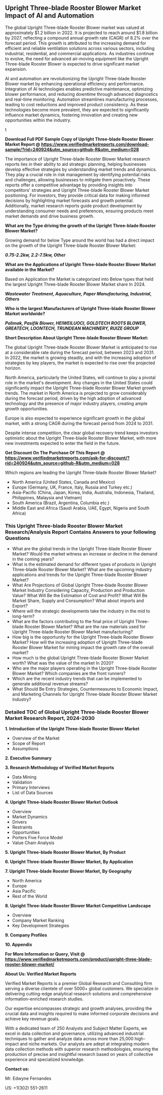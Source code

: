 <h2>Upright Three-blade Rooster Blower Market Impact of AI and Automation</h2><p>The global Upright Three-blade Rooster Blower market was valued at approximately $1.2 billion in 2022. It is projected to reach around $1.8 billion by 2027, reflecting a compound annual growth rate (CAGR) of 8.2% over the forecast period. This growth is attributed to the increasing demand for efficient and reliable ventilation solutions across various sectors, including industrial, residential, and commercial applications. As industries continue to evolve, the need for advanced air-moving equipment like the Upright Three-blade Rooster Blower is expected to drive significant market expansion.</p><p>AI and automation are revolutionizing the Upright Three-blade Rooster Blower market by enhancing operational efficiency and performance. Integration of AI technologies enables predictive maintenance, optimizing blower performance, and reducing downtime through advanced diagnostics and real-time monitoring. Automation streamlines manufacturing processes, leading to cost reductions and improved product consistency. As these technologies become more prevalent, they are expected to significantly influence market dynamics, fostering innovation and creating new opportunities within the industry.</p>t</p><p id="" class=""><strong>Download Full PDF Sample Copy of Upright Three-blade Rooster Blower Market Report @ <a href="https://www.verifiedmarketreports.com/download-sample/?rid=240924&utm_source=github-R&utm_medium=028" target="_blank">https://www.verifiedmarketreports.com/download-sample/?rid=240924&utm_source=github-R&utm_medium=028</a></strong></p><p>The importance of&nbsp;Upright Three-blade Rooster Blower Market research reports lies in their ability to aid strategic planning, helping businesses develop effective strategies by understanding market trends and dynamics. They play a crucial role in risk management by identifying potential risks and challenges, allowing businesses to mitigate them proactively. These reports offer a competitive advantage by providing insights into competitors' strategies and Upright Three-blade Rooster Blower Market positioning. For investors, they provide critical data for making informed decisions by highlighting market forecasts and growth potential. Additionally, market research reports guide product development by understanding consumer needs and preferences, ensuring products meet market demands and drive business growth.</p><p><strong>What are the&nbsp;Type driving the growth of the Upright Three-blade Rooster Blower Market?</strong></p><p id="" class="">Growing demand for below Type around the world has had a direct impact on the growth of the Upright Three-blade Rooster Blower Market:</p><em><strong>0.75-2.2kw, 2.2-7.5kw, Other</strong></em></p><strong>What are the&nbsp;Applications&nbsp;of Upright Three-blade Rooster Blower Market available in the Market?</strong></p><p id="" class="">Based on Application the Market is categorized into Below types that held the largest Upright Three-blade Rooster Blower Market share In 2024.</p><em><strong>Wastewater Treatment, Aquaculture, Paper Manufacturing, Industrial, Others</strong></em></p><strong>Who is the largest Manufacturers of Upright Three-blade Rooster Blower Market worldwide?</strong></p><p><em><strong>Polimak, Pasifik Blower, HEIWEILUOCI, GOLDTECH ROOTS BLOWER, GREATECH, LOONTECH, TRUNDEAN MACHINERY, RUIZE GROUP</strong></em></p><p id="" class=""><strong>Short Description About Upright Three-blade Rooster Blower Market:</strong></p><p>The global Upright Three-blade Rooster Blower Market is anticipated to rise at a considerable rate during the forecast period, between 2023 and 2031. In 2022, the market is growing steadily, and with the increasing adoption of strategies by key players, the market is expected to rise over the projected horizon.</p><p>North America, particularly the United States, will continue to play a pivotal role in the market's development. Any changes in the United States could significantly impact the Upright Three-blade Rooster Blower Market growth trends. The market in North America is projected to grow considerably during the forecast period, driven by the high adoption of advanced technology and the presence of major industry players, creating ample growth opportunities.</p><p>Europe is also expected to experience significant growth in the global market, with a strong CAGR during the forecast period from 2024 to 2031.</p><p>Despite intense competition, the clear global recovery trend keeps investors optimistic about the Upright Three-blade Rooster Blower Market, with more new investments expected to enter the field in the future.</p><p id="" class=""><strong>Get Discount On The Purchase Of This Report @ <a href="https://www.verifiedmarketreports.com/ask-for-discount/?rid=240924&utm_source=github-R&utm_medium=028" target="_blank">https://www.verifiedmarketreports.com/ask-for-discount/?rid=240924&utm_source=github-R&utm_medium=028</a></strong></p>Which regions are leading the Upright Three-blade Rooster Blower Market?</p><ul><li>North America (United States, Canada and Mexico)</li><li>Europe (Germany, UK, France, Italy, Russia and Turkey etc.)</li><li>Asia-Pacific (China, Japan, Korea, India, Australia, Indonesia, Thailand, Philippines, Malaysia and Vietnam)</li><li>South America (Brazil, Argentina, Columbia etc.)</li><li>Middle East and Africa (Saudi Arabia, UAE, Egypt, Nigeria and South Africa)</li></ul><h3 id="" class="">This Upright Three-blade Rooster Blower Market Research/Analysis Report Contains Answers to your following Questions</h3><ul><li>What are the global trends in the Upright Three-blade Rooster Blower Market? Would the market witness an increase or decline in the demand in the coming years?</li><li>What is the estimated demand for different types of products in Upright Three-blade Rooster Blower Market? What are the upcoming industry applications and trends for the Upright Three-blade Rooster Blower Market?</li><li>What Are Projections of Global Upright Three-blade Rooster Blower Market Industry Considering Capacity, Production and Production Value? What Will Be the Estimation of Cost and Profit? What Will Be Market Share, Supply and Consumption? What about imports and Export?</li><li>Where will the strategic developments take the industry in the mid to long-term?</li><li>What are the factors contributing to the final price of Upright Three-blade Rooster Blower Market? What are the raw materials used for Upright Three-blade Rooster Blower Market manufacturing?</li><li>How big is the opportunity for the Upright Three-blade Rooster Blower Market? How will the increasing adoption of Upright Three-blade Rooster Blower Market for mining impact the growth rate of the overall market?</li><li>How much is the global Upright Three-blade Rooster Blower Market worth? What was the value of the market In 2020?</li><li>Who are the major players operating in the Upright Three-blade Rooster Blower Market? Which companies are the front runners?</li><li>Which are the recent industry trends that can be implemented to generate additional revenue streams?</li><li>What Should Be Entry Strategies, Countermeasures to Economic Impact, and Marketing Channels for Upright Three-blade Rooster Blower Market Industry?</li></ul><h3 id="" class="">Detailed TOC of Global Upright Three-blade Rooster Blower Market Research Report, 2024-2030</h3><p id="" class=""><strong>1. Introduction of the Upright Three-blade Rooster Blower Market</strong></p><ul><li>Overview of the Market</li><li>Scope of Report</li><li>Assumptions</li></ul><p id="" class=""><strong>2. Executive Summary</strong></p><p id="" class=""><strong>3. Research Methodology of Verified Market Reports</strong></p><ul><li>Data Mining</li><li>Validation</li><li>Primary Interviews</li><li>List of Data Sources</li></ul><p id="" class=""><strong>4. Upright Three-blade Rooster Blower Market Outlook</strong></p><ul><li>Overview</li><li>Market Dynamics</li><li>Drivers</li><li>Restraints</li><li>Opportunities</li><li>Porters Five Force Model</li><li>Value Chain Analysis</li></ul><p id="" class=""><strong>5. Upright Three-blade Rooster Blower Market, By Product</strong></p><p id="" class=""><strong>6. Upright Three-blade Rooster Blower Market, By Application</strong></p><p id="" class=""><strong>7. Upright Three-blade Rooster Blower Market, By Geography</strong></p><ul><li>North America</li><li>Europe</li><li>Asia Pacific</li><li>Rest of the World</li></ul><p id="" class=""><strong>8. Upright Three-blade Rooster Blower Market Competitive Landscape</strong></p><ul><li>Overview</li><li>Company Market Ranking</li><li>Key Development Strategies</li></ul><p id="" class=""><strong>9. Company Profiles</strong></p><p id="" class=""><strong>10. Appendix</strong></p><p id="" class=""><strong>For More Information or Query, Visit @ <a href="https://www.verifiedmarketreports.com/product/upright-three-blade-rooster-blower-market/" target="_blank">https://www.verifiedmarketreports.com/product/upright-three-blade-rooster-blower-market/</a></strong></p><p id="" class=""><strong>About Us: Verified Market Reports</strong></p><p id="" class="">Verified Market Reports is a premier Global Research and Consulting firm serving a diverse clientele of over 5000+ global customers. We specialize in delivering cutting-edge analytical research solutions and comprehensive information-enriched research studies.</p><p id="" class="">Our expertise encompasses strategic and growth analyses, providing the crucial data and insights required to make informed corporate decisions and achieve key revenue goals.</p><p id="" class="">With a dedicated team of 250 Analysts and Subject Matter Experts, we excel in data collection and governance, utilizing advanced industrial techniques to gather and analyze data across more than 25,000 high-impact and niche markets. Our analysts are adept at integrating modern data collection methods with superior research methodologies, ensuring the production of precise and insightful research based on years of collective experience and specialized knowledge.</p><p id="" class=""><strong>Contact us:</strong></p><p id="" class="">Mr. Edwyne Fernandes</p><p id="" class="">US: +1(302) 551-2611</p>